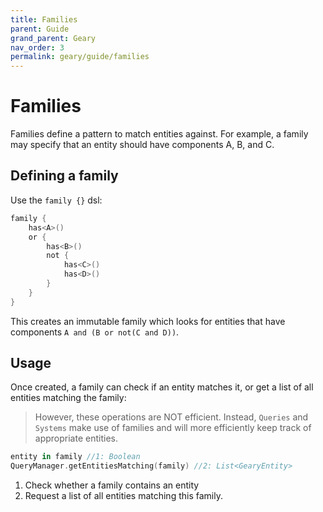 ```yaml
---
title: Families
parent: Guide
grand_parent: Geary
nav_order: 3
permalink: geary/guide/families
---
```


# Families

Families define a pattern to match entities against. For example, a family may specify that an entity should have components A, B, and C.

## Defining a family
Use the `family {}` dsl:

```kotlin
family {
    has<A>()
    or {
        has<B>()
        not {
            has<C>()
            has<D>()
        }
    }
}
```

This creates an immutable family which looks for entities that have components `A and (B or not(C and D))`.

## Usage

Once created, a family can check if an entity matches it, or get a list of all entities matching the family:

> However, these operations are NOT efficient. Instead, `Queries` and `Systems` make use of families and will more efficiently keep track of appropriate entities.

```kotlin
entity in family //1: Boolean
QueryManager.getEntitiesMatching(family) //2: List<GearyEntity>
```

1. Check whether a family contains an entity
2. Request a list of all entities matching this family.
